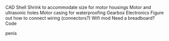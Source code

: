 
CAD 
Shell
Shrink to accommodate size for motor housings
Motor and ultrasonic holes
Motor casing for waterproofing
Gearbox
Electronics
Figure out how to connect wiring (connectors?)
Wifi mod
Need a breadboard?
Code

penis